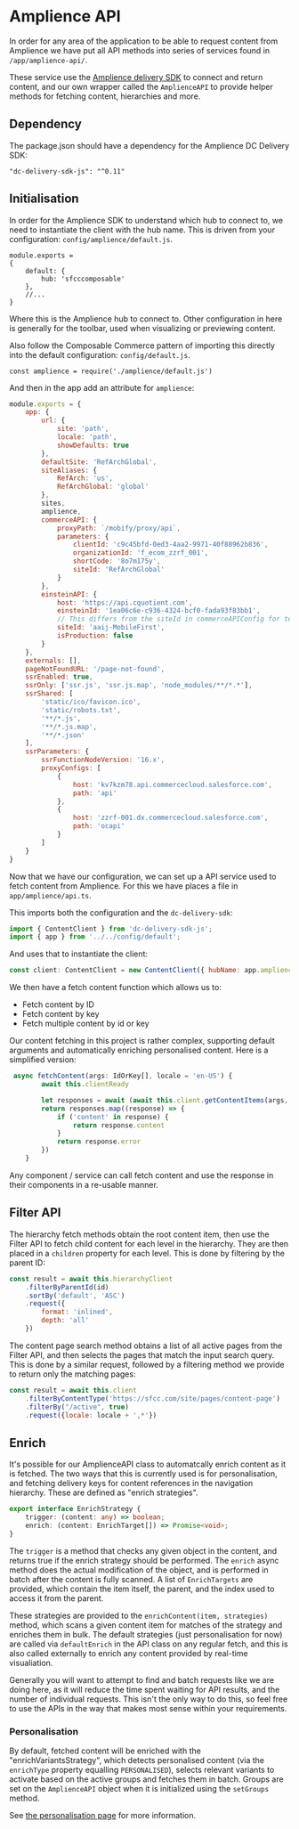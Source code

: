 # Amplience API
In order for any area of the application to be able to request content from Amplience we have put all API methods into series of services found in `/app/amplience-api/`.

These service use the [Amplience delivery SDK]( https://github.com/amplience/dc-delivery-sdk-js ) to connect and return content, and our own wrapper called the `AmplienceAPI` to provide helper methods for fetching content, hierarchies and more.

## Dependency

The package.json should have a dependency for the Amplience DC Delivery SDK:

```
"dc-delivery-sdk-js": "^0.11"
```

## Initialisation

In order for the Amplience SDK to understand which hub to connect to, we need to instantiate the client with the hub name. This is driven from your configuration: `config/amplience/default.js`.

```
module.exports =
{
    default: {
        hub: 'sfcccomposable'
    },
    //...
}
```

Where this is the Amplience hub to connect to. Other configuration in here is generally for the toolbar, used when visualizing or previewing content.

Also follow the Composable Commerce pattern of importing this directly into the default configuration: `config/default.js`.

```
const amplience = require('./amplience/default.js')
```

And then in the app add an attribute for `amplience`:

```js
module.exports = {
    app: {
        url: {
            site: 'path',
            locale: 'path',
            showDefaults: true
        },
        defaultSite: 'RefArchGlobal',
        siteAliases: {
            RefArch: 'us',
            RefArchGlobal: 'global'
        },
        sites,
        amplience,
        commerceAPI: {
            proxyPath: `/mobify/proxy/api`,
            parameters: {
                clientId: 'c9c45bfd-0ed3-4aa2-9971-40f88962b836',
                organizationId: 'f_ecom_zzrf_001',
                shortCode: '8o7m175y',
                siteId: 'RefArchGlobal'
            }
        },
        einsteinAPI: {
            host: 'https://api.cquotient.com',
            einsteinId: '1ea06c6e-c936-4324-bcf0-fada93f83bb1',
            // This differs from the siteId in commerceAPIConfig for testing purposes
            siteId: 'aaij-MobileFirst',
            isProduction: false
        }
    },
    externals: [],
    pageNotFoundURL: '/page-not-found',
    ssrEnabled: true,
    ssrOnly: ['ssr.js', 'ssr.js.map', 'node_modules/**/*.*'],
    ssrShared: [
        'static/ico/favicon.ico',
        'static/robots.txt',
        '**/*.js',
        '**/*.js.map',
        '**/*.json'
    ],
    ssrParameters: {
        ssrFunctionNodeVersion: '16.x',
        proxyConfigs: [
            {
                host: 'kv7kzm78.api.commercecloud.salesforce.com',
                path: 'api'
            },
            {
                host: 'zzrf-001.dx.commercecloud.salesforce.com',
                path: 'ocapi'
            }
        ]
    }
}
```

Now that we have our configuration, we can set up a API service used to fetch content from Amplience. For this we have places a file in `app/amplience/api.ts`.

This imports both the configuration and the `dc-delivery-sdk`:

```js
import { ContentClient } from 'dc-delivery-sdk-js';
import { app } from '../../config/default';
```

And uses that to instantiate the client:

```js
const client: ContentClient = new ContentClient({ hubName: app.amplience.default.hub });
```

We then have a fetch content function which allows us to:

* Fetch content by ID
* Fetch content by key
* Fetch multiple content by id or key

Our content fetching in this project is rather complex, supporting default arguments and automatically enriching personalised content. Here is a simplified version:
```ts
 async fetchContent(args: IdOrKey[], locale = 'en-US') {
        await this.clientReady

        let responses = await (await this.client.getContentItems(args, {locale})).responses
        return responses.map((response) => {
            if ('content' in response) {
                return response.content
            }
            return response.error
        })
    }
```

Any component / service can call fetch content and use the response in their components in a re-usable manner.

## Filter API

The hierarchy fetch methods obtain the root content item, then use the Filter API to fetch child content for each level in the hierarchy. They are then placed in a `children` property for each level. This is done by filtering by the parent ID:
```js
const result = await this.hierarchyClient
    .filterByParentId(id)
    .sortBy('default', 'ASC')
    .request({
        format: 'inlined',
        depth: 'all'
    })
```

The content page search method obtains a list of all active pages from the Filter API, and then selects the pages that match the input search query. This is done by a similar request, followed by a filtering method we provide to return only the matching pages:

```js
const result = await this.client
    .filterByContentType('https://sfcc.com/site/pages/content-page')
    .filterBy("/active", true)
    .request({locale: locale + ',*'})
```

## Enrich
It's possible for our AmplienceAPI class to automatcally enrich content as it is fetched. The two ways that this is currently used is for personalisation, and fetching delivery keys for content references in the navigation hierarchy. These are defined as "enrich strategies".

```ts
export interface EnrichStrategy {
    trigger: (content: any) => boolean;
    enrich: (content: EnrichTarget[]) => Promise<void>;
}
```

The `trigger` is a method that checks any given object in the content, and returns true if the enrich strategy should be performed.
The `enrich` async method does the actual modification of the object, and is performed in batch after the content is fully scanned. A list of `EnrichTargets` are provided, which contain the item itself, the parent, and the index used to access it from the parent.

These strategies are provided to the `enrichContent(item, strategies)` method, which scans a given content item for matches of the strategy and enriches them in bulk. The default strategies (just personalisation for now) are called via `defaultEnrich` in the API class on any regular fetch, and this is also called externally to enrich any content provided by real-time visualiation.

Generally you will want to attempt to find and batch requests like we are doing here, as it will reduce the time spent waiting for API results, and the number of individual requests. This isn't the only way to do this, so feel free to use the APIs in the way that makes most sense within your requirements.

### Personalisation
By default, fetched content will be enriched with the "enrichVariantsStrategy", which detects personalised content (via the `enrichType` property equalling `PERSONALISED`), selects relevant variants to activate based on the active groups and fetches them in batch. Groups are set on the `AmplienceAPI` object when it is initialized using the `setGroups` method.

See [the personalisation page](/docs/amplience/personalisation.md#technical-behaviour) for more information.